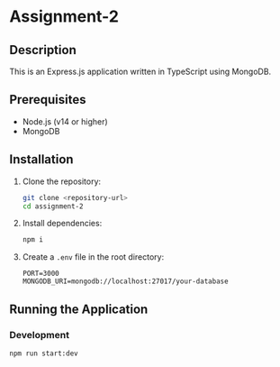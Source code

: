 # Assignment-2

## Description

This is an Express.js application written in TypeScript using MongoDB.

## Prerequisites

- Node.js (v14 or higher)
- MongoDB

## Installation

1. Clone the repository:

   ```sh
   git clone <repository-url>
   cd assignment-2
   ```

2. Install dependencies:

   ```sh
   npm i
   ```

3. Create a `.env` file in the root directory:
   ```env
   PORT=3000
   MONGODB_URI=mongodb://localhost:27017/your-database
   ```

## Running the Application

### Development

```sh
npm run start:dev
```
